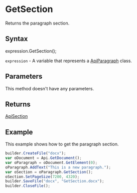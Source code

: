 # GetSection

Returns the paragraph section.

## Syntax

expression.GetSection();

`expression` - A variable that represents a [ApiParagraph](../ApiParagraph.md) class.

## Parameters

This method doesn't have any parameters.

## Returns

[ApiSection](../../ApiSection/ApiSection.md)

## Example

This example shows how to get the paragraph section.

```javascript
builder.CreateFile("docx");
var oDocument = Api.GetDocument();
var oParagraph = oDocument.GetElement(0);
oParagraph.AddText("This is a new paragraph.");
var oSection = oParagraph.GetSection();
oSection.SetPageSize(7200, 4320);
builder.SaveFile("docx", "GetSection.docx");
builder.CloseFile();
```